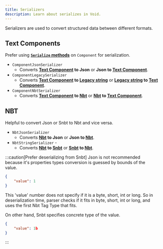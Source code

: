```yaml
---
title: Serializers
description: Learn about serializes in Void.
---
```


Serializers are used to convert structured data between different formats. 

## Text Components
Prefer using [**`Serialize` methods**](../text-formatting/#converting-components) on `Component` for serialization.
- `ComponentJsonSerializer` 
  - Converts **[Text Component](../text-formatting) to Json** or **Json to [Text Component](../text-formatting)**.
- `ComponentLegacySerializer` 
  - Converts **[Text Component](../text-formatting) to [Legacy string](../text-formatting#formatting-codes)** or **[Legacy string](../text-formatting#formatting-codes) to [Text Component](../text-formatting)**.
- `ComponentNbtSerializer` 
  - Converts **[Text Component](../text-formatting) to [Nbt](../nbt)** or **[Nbt](../nbt) to [Text Component](../text-formatting)**.

## NBT
Helpful to convert Json or Snbt to Nbt and vice versa.  
- `NbtJsonSerializer` 
  - Converts **[Nbt](../nbt) to Json** or **Json to [Nbt](../nbt)**.
- `NbtStringSerializer` - 
  - Converts **[Nbt](../nbt) to [Snbt](https://minecraft.fandom.com/wiki/NBT_format#SNBT_format)** or **[Snbt](https://minecraft.fandom.com/wiki/NBT_format#SNBT_format) to [Nbt](../nbt)**.

:::caution[Prefer deserializing from Snbt]
Json is not recommended because it's properties types conversion is guessed by bounds of the value.  

```json
{
	"value": 1
}
```
This 'value' number does not specify if it is a byte, short, int or long. So in deserialization time, parser checks if it fits in byte, short, int or long, and uses the first Nbt Tag Type that fits.

On other hand, Snbt specifies concrete type of the value. 
```json
{
	"value": 1b
}
```
:::